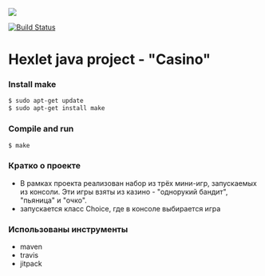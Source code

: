 [![](https://jitpack.io/v/ProsWeb/project-lvl1-s499.svg)](https://jitpack.io/#ProsWeb/project-lvl1-s499)

[![Build Status](https://travis-ci.org/ProsWeb/project-lvl1-s499.svg?branch=master)](https://travis-ci.org/ProsWeb/project-lvl1-s499)

# Hexlet java project - "Casino"

### Install make

```bash
$ sudo apt-get update
$ sudo apt-get install make
```

### Compile and run

```bash
$ make
```

### Кратко о проекте

 - В рамках проекта реализован набор из трёх мини-игр, запускаемых из консоли.
 Эти игры взяты из казино - "однорукий бандит", "пьяница" и "очко".
 - запускается класс Choice, где в консоле выбирается игра

### Использованы инструменты
 - maven
 - travis
 - jitpack